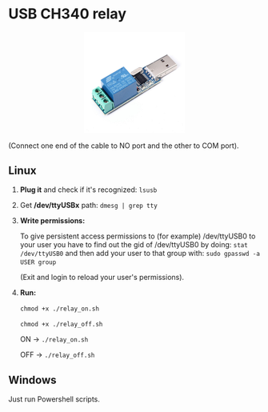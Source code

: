 # USB CH340 relay
<p align="center"><img src="usb_ch340_relay.jpg" width="40%"></p>
(Connect one end of the cable to NO port and the other to COM port).

## Linux
1. **Plug it** and check if it's recognized: ```lsusb```

2. Get **/dev/ttyUSBx** path: ```dmesg | grep tty```

3. **Write permissions:**

   To give persistent access permissions to (for example) /dev/ttyUSB0 to your user you have to find out the gid of /dev/ttyUSB0 by doing: ```stat /dev/ttyUSB0``` and then add your user to that group with: ```sudo gpasswd -a USER group```

   (Exit and login to reload your user's permissions).

4. **Run:**

   ```chmod +x ./relay_on.sh```

   ```chmod +x ./relay_off.sh```

   ON -> ```./relay_on.sh```

   OFF -> ```./relay_off.sh```


## Windows

Just run Powershell scripts.

